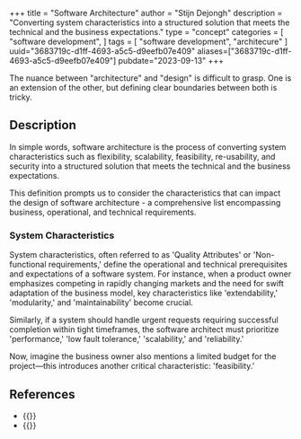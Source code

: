 +++
title = "Software Architecture"
author = "Stijn Dejongh"
description = "Converting system characteristics into a structured solution that meets the technical and the business expectations."
type = "concept"
categories = [
    "software development",
]
tags = [
    "software development", "architecure"
]
uuid="3683719c-d1ff-4693-a5c5-d9eefb07e409"
aliases=["3683719c-d1ff-4693-a5c5-d9eefb07e409"]
pubdate="2023-09-13"
+++

The nuance between "architecture" and "design" is difficult to grasp.
One is an extension of the other, but defining clear boundaries between both is tricky.

## Description

In simple words, software architecture is the process of converting system characteristics such as flexibility, scalability, feasibility,
re-usability, and security into a structured solution that meets the technical and the business expectations.

This definition prompts us to consider the characteristics that can impact the design of software architecture - a comprehensive list encompassing
business, operational, and technical requirements.

### System Characteristics

System characteristics, often referred to as 'Quality Attributes' or 'Non-functional requirements,' define the operational and technical
prerequisites and expectations of a software system. For instance, when a product owner emphasizes competing in rapidly changing markets and the
need for swift adaptation of the business model, key characteristics like 'extendability,' 'modularity,' and 'maintainability' become crucial.

Similarly, if a system should handle urgent requests requiring successful completion within tight timeframes, the software architect
must prioritize 'performance,' 'low fault tolerance,' 'scalability,' and 'reliability.'

Now, imagine the business owner also mentions a limited budget for the project—this introduces another critical characteristic: 'feasibility.'

## References

* {{<reference author="CFI Team"
  year="2023"
  title="List of system quality attributes"
  site="Wikipedia"
  link="https://en.wikipedia.org/wiki/List_of_system_quality_attributes" >}}
* {{<reference author="Keeling, M."
  year="2017"
  title="Design It: From Programmer to Software Architect"
  isbn="1680502093"
  publisher="The Pragmatic Bookshelf"
  link="https://pragprog.com/titles/mkdsa/design-it/" >}}
